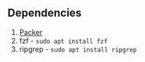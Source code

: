## Dependencies
1. [Packer](https://github.com/wbthomason/packer.nvim)
2. fzf - `sudo apt install fzf`
3. ripgrep - `sudo apt install ripgrep`

